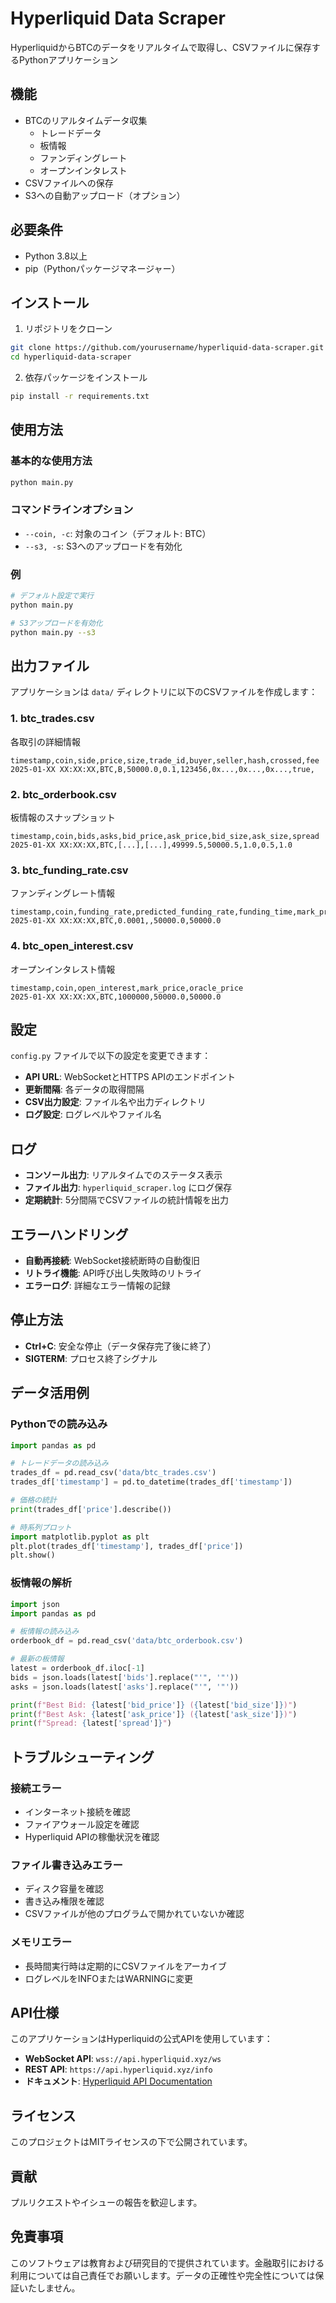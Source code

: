 # Hyperliquid Data Scraper

HyperliquidからBTCのデータをリアルタイムで取得し、CSVファイルに保存するPythonアプリケーション

## 機能

- BTCのリアルタイムデータ収集
  - トレードデータ
  - 板情報
  - ファンディングレート
  - オープンインタレスト
- CSVファイルへの保存
- S3への自動アップロード（オプション）

## 必要条件

- Python 3.8以上
- pip（Pythonパッケージマネージャー）

## インストール

1. リポジトリをクローン
```bash
git clone https://github.com/yourusername/hyperliquid-data-scraper.git
cd hyperliquid-data-scraper
```

2. 依存パッケージをインストール
```bash
pip install -r requirements.txt
```

## 使用方法

### 基本的な使用方法

```bash
python main.py
```

### コマンドラインオプション

- `--coin, -c`: 対象のコイン（デフォルト: BTC）
- `--s3, -s`: S3へのアップロードを有効化

### 例

```bash
# デフォルト設定で実行
python main.py

# S3アップロードを有効化
python main.py --s3
```

## 出力ファイル

アプリケーションは `data/` ディレクトリに以下のCSVファイルを作成します：

### 1. btc_trades.csv
各取引の詳細情報
```csv
timestamp,coin,side,price,size,trade_id,buyer,seller,hash,crossed,fee
2025-01-XX XX:XX:XX,BTC,B,50000.0,0.1,123456,0x...,0x...,0x...,true,
```

### 2. btc_orderbook.csv
板情報のスナップショット
```csv
timestamp,coin,bids,asks,bid_price,ask_price,bid_size,ask_size,spread
2025-01-XX XX:XX:XX,BTC,[...],[...],49999.5,50000.5,1.0,0.5,1.0
```

### 3. btc_funding_rate.csv
ファンディングレート情報
```csv
timestamp,coin,funding_rate,predicted_funding_rate,funding_time,mark_price,index_price
2025-01-XX XX:XX:XX,BTC,0.0001,,50000.0,50000.0
```

### 4. btc_open_interest.csv
オープンインタレスト情報
```csv
timestamp,coin,open_interest,mark_price,oracle_price
2025-01-XX XX:XX:XX,BTC,1000000,50000.0,50000.0
```

## 設定

`config.py` ファイルで以下の設定を変更できます：

- **API URL**: WebSocketとHTTPS APIのエンドポイント
- **更新間隔**: 各データの取得間隔
- **CSV出力設定**: ファイル名や出力ディレクトリ
- **ログ設定**: ログレベルやファイル名

## ログ

- **コンソール出力**: リアルタイムでのステータス表示
- **ファイル出力**: `hyperliquid_scraper.log` にログ保存
- **定期統計**: 5分間隔でCSVファイルの統計情報を出力

## エラーハンドリング

- **自動再接続**: WebSocket接続断時の自動復旧
- **リトライ機能**: API呼び出し失敗時のリトライ
- **エラーログ**: 詳細なエラー情報の記録

## 停止方法

- **Ctrl+C**: 安全な停止（データ保存完了後に終了）
- **SIGTERM**: プロセス終了シグナル

## データ活用例

### Pythonでの読み込み

```python
import pandas as pd

# トレードデータの読み込み
trades_df = pd.read_csv('data/btc_trades.csv')
trades_df['timestamp'] = pd.to_datetime(trades_df['timestamp'])

# 価格の統計
print(trades_df['price'].describe())

# 時系列プロット
import matplotlib.pyplot as plt
plt.plot(trades_df['timestamp'], trades_df['price'])
plt.show()
```

### 板情報の解析

```python
import json
import pandas as pd

# 板情報の読み込み
orderbook_df = pd.read_csv('data/btc_orderbook.csv')

# 最新の板情報
latest = orderbook_df.iloc[-1]
bids = json.loads(latest['bids'].replace("'", '"'))
asks = json.loads(latest['asks'].replace("'", '"'))

print(f"Best Bid: {latest['bid_price']} ({latest['bid_size']})")
print(f"Best Ask: {latest['ask_price']} ({latest['ask_size']})")
print(f"Spread: {latest['spread']}")
```

## トラブルシューティング

### 接続エラー
- インターネット接続を確認
- ファイアウォール設定を確認
- Hyperliquid APIの稼働状況を確認

### ファイル書き込みエラー
- ディスク容量を確認
- 書き込み権限を確認
- CSVファイルが他のプログラムで開かれていないか確認

### メモリエラー
- 長時間実行時は定期的にCSVファイルをアーカイブ
- ログレベルをINFOまたはWARNINGに変更

## API仕様

このアプリケーションはHyperliquidの公式APIを使用しています：

- **WebSocket API**: `wss://api.hyperliquid.xyz/ws`
- **REST API**: `https://api.hyperliquid.xyz/info`
- **ドキュメント**: [Hyperliquid API Documentation](https://hyperliquid.gitbook.io/hyperliquid-docs/for-developers/api)

## ライセンス

このプロジェクトはMITライセンスの下で公開されています。

## 貢献

プルリクエストやイシューの報告を歓迎します。

## 免責事項

このソフトウェアは教育および研究目的で提供されています。金融取引における利用については自己責任でお願いします。データの正確性や完全性については保証いたしません。 